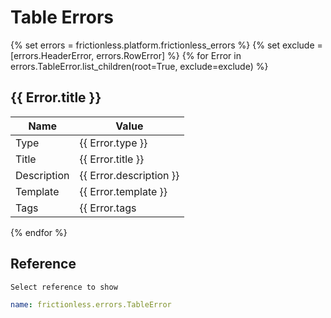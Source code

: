 # Table Errors

{% set errors = frictionless.platform.frictionless_errors %}
{% set exclude = [errors.HeaderError, errors.RowError] %}
{% for Error in errors.TableError.list_children(root=True, exclude=exclude) %}
## {{ Error.title }}

| Name        | Value                      |
| ----------- | -------------------------- |
| Type        | {{ Error.type }}           |
| Title       | {{ Error.title }}          |
| Description | {{ Error.description }}    |
| Template    | {{ Error.template }}       |
| Tags        | {{ Error.tags|join(' ') }} |
{% endfor %}

## Reference

```markdown tabs=Select
Select reference to show
```

```yaml reference tabs=TableError
name: frictionless.errors.TableError
```
